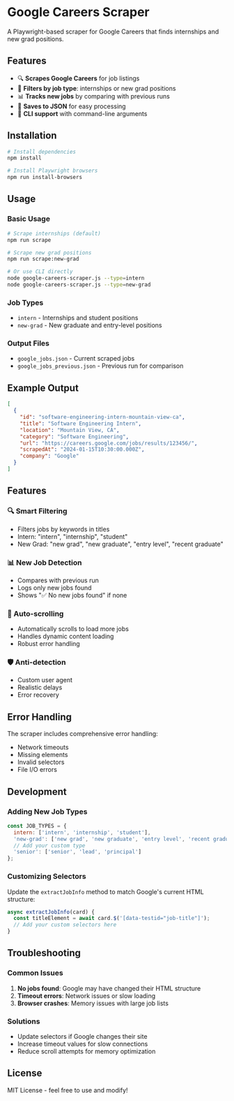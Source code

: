 # Google Careers Scraper

A Playwright-based scraper for Google Careers that finds internships and new grad positions.

## Features

- 🔍 **Scrapes Google Careers** for job listings
- 🎯 **Filters by job type**: internships or new grad positions
- 📊 **Tracks new jobs** by comparing with previous runs
- 💾 **Saves to JSON** for easy processing
- 🚀 **CLI support** with command-line arguments

## Installation

```bash
# Install dependencies
npm install

# Install Playwright browsers
npm run install-browsers
```

## Usage

### Basic Usage

```bash
# Scrape internships (default)
npm run scrape

# Scrape new grad positions
npm run scrape:new-grad

# Or use CLI directly
node google-careers-scraper.js --type=intern
node google-careers-scraper.js --type=new-grad
```

### Job Types

- `intern` - Internships and student positions
- `new-grad` - New graduate and entry-level positions

### Output Files

- `google_jobs.json` - Current scraped jobs
- `google_jobs_previous.json` - Previous run for comparison

## Example Output

```json
[
  {
    "id": "software-engineering-intern-mountain-view-ca",
    "title": "Software Engineering Intern",
    "location": "Mountain View, CA",
    "category": "Software Engineering",
    "url": "https://careers.google.com/jobs/results/123456/",
    "scrapedAt": "2024-01-15T10:30:00.000Z",
    "company": "Google"
  }
]
```

## Features

### 🔍 Smart Filtering
- Filters jobs by keywords in titles
- Intern: "intern", "internship", "student"
- New Grad: "new grad", "new graduate", "entry level", "recent graduate"

### 📊 New Job Detection
- Compares with previous run
- Logs only new jobs found
- Shows "✅ No new jobs found" if none

### 🚀 Auto-scrolling
- Automatically scrolls to load more jobs
- Handles dynamic content loading
- Robust error handling

### 🛡️ Anti-detection
- Custom user agent
- Realistic delays
- Error recovery

## Error Handling

The scraper includes comprehensive error handling:
- Network timeouts
- Missing elements
- Invalid selectors
- File I/O errors

## Development

### Adding New Job Types

```javascript
const JOB_TYPES = {
  intern: ['intern', 'internship', 'student'],
  'new-grad': ['new grad', 'new graduate', 'entry level', 'recent graduate'],
  // Add your custom type
  'senior': ['senior', 'lead', 'principal']
};
```

### Customizing Selectors

Update the `extractJobInfo` method to match Google's current HTML structure:

```javascript
async extractJobInfo(card) {
  const titleElement = await card.$('[data-testid="job-title"]');
  // Add your custom selectors here
}
```

## Troubleshooting

### Common Issues

1. **No jobs found**: Google may have changed their HTML structure
2. **Timeout errors**: Network issues or slow loading
3. **Browser crashes**: Memory issues with large job lists

### Solutions

- Update selectors if Google changes their site
- Increase timeout values for slow connections
- Reduce scroll attempts for memory optimization

## License

MIT License - feel free to use and modify! 